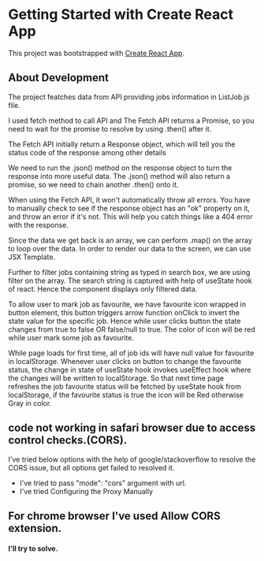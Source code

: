 # Getting Started with Create React App

This project was bootstrapped with [Create React App](https://github.com/facebook/create-react-app).

## About Development

The project featches data from API providing jobs information in ListJob.js file. 

I used fetch method to call API and The Fetch API returns a Promise, so you need to wait for the promise to resolve by using .then() after it.

The Fetch API initially return a Response object, which will tell you the status code of the response among other details

We need to run the .json() method on the response object to turn the response into more useful data. The .json() method will also return a promise, so we need to chain another .then() onto it.

When using the Fetch API, it won't automatically throw all errors. You have to manually check to see if the response object has an "ok" property on it, and throw an error if it's not. This will help you catch things like a 404 error with the response.

Since the data we get back is an array, we can perform .map() on the array to loop over the data. 
In order to render our data to the screen, we can use JSX Template.

Further to filter jobs containing string as typed in search box, we are using filter on the array. The search string is captured with help of useState hook of react. Hence the component displays only filtered data.

To allow user to mark job as favourite, we have favourite icon wrapped in button element, this button triggers arrow function onClick to invert the state value for the specific job. Hence while user clicks button the state changes from true to false OR false/null to true. The color of icon will be red while user mark some job as favourite.

While page loads for first time, all of job ids will have null value for favourite in localStorage. Whenever user clicks on button to change the favourite status, the change in state of useState hook invokes useEffect hook where the changes will be written to localStorage. So that next time page refreshes the job favourite status will be fetched by useState hook from localStorage, if the favourite status is true the icon will be Red otherwise Gray in color.


## code not working in safari browser due to access control checks.(CORS). 
I've tried below options with the help of google/stackoverflow to resolve the CORS issue, but all options get failed to resolved it.
- I've tried to pass "mode": "cors" argument with url.
- I've tried Configuring the Proxy Manually

## For chrome browser I've used Allow CORS extension. 

#### I'll try to solve. 